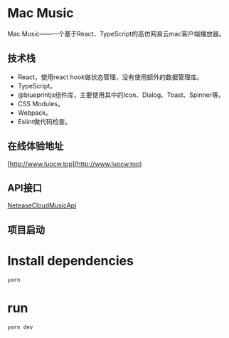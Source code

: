 # Mac Music
Mac Music——一个基于React、TypeScript的高仿网易云mac客户端播放器。

## 技术栈
- React，使用react hook做状态管理，没有使用额外的数据管理库。
- TypeScript。
- @blueprintjs组件库，主要使用其中的Icon、Dialog、Toast、Spinner等。
- CSS Modules。
- Webpack。
- Eslint做代码检查。

## 在线体验地址
[http://www.luocw.top](http://www.luocw.top)

## API接口
[NeteaseCloudMusicApi](https://binaryify.github.io/NeteaseCloudMusicApi)

## 项目启动
# Install dependencies
```
yarn
```

# run
```
yarn dev
```
